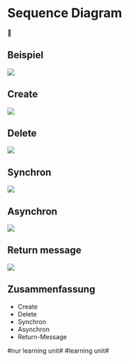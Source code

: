 # Sequence Diagram
🧬

## Beispiel
![][image-1]

## Create

![][image-2]

## Delete

![][image-3]


## Synchron
![][image-4]


## Asynchron
![][image-5]

## Return message

![][image-6]


## Zusammenfassung
- Create
- Delete
- Synchron
- Asynchron
- Return-Message

[image-1]:	assets/Bildschirmfoto%202022-12-17%20um%2017.12.32.png
[image-2]:	assets/Bildschirmfoto%202022-12-17%20um%2017.16.57.png
[image-3]:	assets/DraggedImage.tiff
[image-4]:	https://d3n817fwly711g.cloudfront.net/uploads/2017/01/Synchronous-Message.png
[image-5]:	assets/Bildschirmfoto%202022-12-17%20um%2017.16.25.png
[image-6]:	assets/Bildschirmfoto%202022-12-17%20um%2017.16.44.png

#nur learning unit# #learning unit#